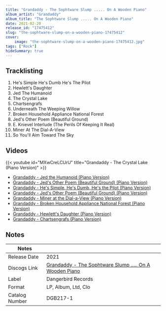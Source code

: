 ```yaml
---
title: "Grandaddy - The Sophtware Slump .​.​.​.​. On A Wooden Piano"
album_artist: "Grandaddy"
album_title: "The Sophtware Slump .​.​.​.​. On A Wooden Piano"
date: 2021-02-20
release_id: "17475412"
slug: "the-sophtware-slump-on-a-wooden-piano-17475412"
cover:
    image: "the-sophtware-slump-on-a-wooden-piano-17475412.jpg"
tags: ["Rock"]
hideSummary: true
---
```


## Tracklisting
1. He's Simple He's Dumb He's The Pilot
2. Hewlett's Daughter
3. Jed The Humanoid
4. The Crystal Lake
5. Chartsengrafs
6. Underneath The Weeping Willow
7. Broken Household Appliance National Forest
8. Jed's Other Poem (Beautiful Ground)
9. E. Knievel Interlude (The Perils Of Keeping It Real)
10. Miner At The Dial-A-View
11. So You'll Aim Toward The Sky

## Videos
{{< youtube id="MXwCreLCUrU" title="Grandaddy - The Crystal Lake (Piano Version)" >}}
- [Grandaddy - Jed the Humanoid (Piano Version)](https://www.youtube.com/watch?v=d36NP961r8s)
- [Grandaddy - Jed's Other Poem (Beautiful Ground) (Piano Version)](https://www.youtube.com/watch?v=AMBJc-Fk6eo)
- [Grandaddy - He's Simple, He's Dumb, He's the Pilot (Piano Version)](https://www.youtube.com/watch?v=ndnfFi8WL9M)
- [Grandaddy - Jed's Other Poem (Beautiful Ground) (Piano Version)](https://www.youtube.com/watch?v=hwRnQuxOw6U)
- [Grandaddy - Miner at the Dial-a-View (Piano Version)](https://www.youtube.com/watch?v=Q6rTYdsO0Qs)
- [Grandaddy - Broken Household Appliance National Forest (Piano Version)](https://www.youtube.com/watch?v=V8rGmtZstZI)
- [Grandaddy - Hewlett's Daughter (Piano Version)](https://www.youtube.com/watch?v=FcYUpTV5sdw)
- [Grandaddy - Chartsengrafs (Piano Version)](https://www.youtube.com/watch?v=CQ-fP3QPqYQ)

## Notes

| Notes          |             |
| ---------------| ----------- |
| Release Date   | 2021 |
| Discogs Link   | [Grandaddy - The Sophtware Slump .​.​.​.​. On A Wooden Piano](https://www.discogs.com/release/17475412) |
| Label          | Dangerbird Records |
| Format         | LP, Album, Ltd, Clo |
| Catalog Number | DGB217-1 |

